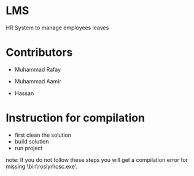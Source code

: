 # LMS
HR System to manage employees leaves

# Contributors

* Muhammad Rafay 

* Muhammad Aamir
* Hassan

# Instruction for compilation
* first clean the solution 
* build solution
* run project

note: If you do not follow these steps you will get a compilation error for missing \bin\roslyn\csc.exe'.

